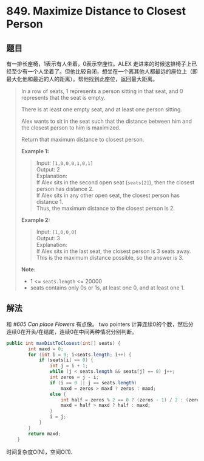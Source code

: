 # 849. Maximize Distance to Closest Person

## 题目

有一排长座椅，1表示有人坐着，0表示空座位。ALEX 走进来的时候这排椅子上已经至少有一个人坐着了。但他比较自闭，想坐在一个离其他人都最远的座位上（即最大化他和最近的人的距离）。帮他找到此座位，返回最大距离。

>In a row of seats, 1 represents a person sitting in that seat, and 0 represents that the seat is empty.
>
>There is at least one empty seat, and at least one person sitting.
>
>Alex wants to sit in the seat such that the distance between him and the closest person to him is maximized.
>
>Return that maximum distance to closest person.
>
>**Example 1:**
>
>>Input: `[1,0,0,0,1,0,1]`  
>>Output: 2  
>>Explanation:  
>>If Alex sits in the second open seat (`seats[2]`), then the closest person has distance 2.  
>>If Alex sits in any other open seat, the closest person has distance 1.  
>>Thus, the maximum distance to the closest person is 2.  
>
>**Example 2:**
>
>>Input: `[1,0,0,0]`  
>>Output: 3  
>>Explanation:  
>>If Alex sits in the last seat, the closest person is 3 seats away.  
>>This is the maximum distance possible, so the answer is 3.  
>
>**Note:**
>
> - 1 <= `seats.length` <= 20000
> - seats contains only 0s or 1s, at least one 0, and at least one 1.

## 解法

和 *#605 Can place Flowers* 有点像。 two pointers 计算连续0的个数，然后分连续0在开头/在结尾，连续0在中间两种情况分别判断。

```java
public int maxDistToClosest(int[] seats) {
        int maxd = 0;
        for (int i = 0; i<seats.length; i++) {
            if (seats[i] == 0) {
                int j = i + 1;
                while (j < seats.length && seats[j] == 0) j++;
                int zeros = j - i;
                if (i == 0 || j == seats.length)
                    maxd = zeros > maxd ? zeros : maxd;
                else {
                    int half = zeros % 2 == 0 ? (zeros - 1) / 2 : (zeros - 1) / 2 + 1;
                    maxd = half > maxd ? half : maxd;
                }
                i = j;
            }
        }
        return maxd;
    }
```

时间复杂度O(N)，空间O(1).
